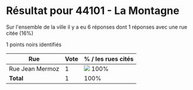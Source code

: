 # Résultat pour 44101 - La Montagne

Sur l'ensemble de la ville il y a eu 6 réponses dont 1 réponses avec une rue citée (16%)

1 points noirs identifiés

| Rue | Vote | % / les rues cités|
|-----|------|-------------------|
| Rue Jean Mermoz | 1 | <img src="../../img/bar_100.gif" />&nbsp;100%|
| **Total** | 1 | 100%|
